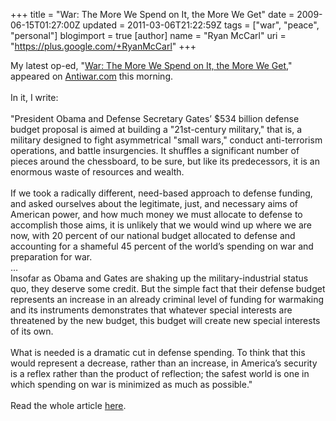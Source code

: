 +++
title = "War: The More We Spend on It, the More We Get"
date = 2009-06-15T01:27:00Z
updated = 2011-03-06T21:22:59Z
tags = ["war", "peace", "personal"]
blogimport = true
[author]
	name = "Ryan McCarl"
	uri = "https://plus.google.com/+RyanMcCarl"
+++

My latest op-ed, "<a href="http://original.antiwar.com/mccarl/2009/06/14/war-the-more-we-spend/">War: The More We Spend on It, the More We Get</a>," appeared on <a href="http://antiwar.com/">Antiwar.com</a> this morning.<br /><br />In it, I write:<br /><br />"President Obama and Defense Secretary Gates’ $534 billion defense budget proposal is aimed at building a "21st-century military," that is, a military designed to fight asymmetrical "small wars," conduct anti-terrorism operations, and battle insurgencies. It shuffles a significant number of pieces around the chessboard, to be sure, but like its predecessors, it is an enormous waste of resources and wealth.<br /><br />If we took a radically different, need-based approach to defense funding, and asked ourselves about the legitimate, just, and necessary aims of American power, and how much money we must allocate to defense to accomplish those aims, it is unlikely that we would wind up where we are now, with 20 percent of our national budget allocated to defense and accounting for a shameful 45 percent of the world’s spending on war and preparation for war.<br />...<br />Insofar as Obama and Gates are shaking up the military-industrial status quo, they deserve some credit. But the simple fact that their defense budget represents an increase in an already criminal level of funding for warmaking and its instruments demonstrates that whatever special interests are threatened by the new budget, this budget will create new special interests of its own.<br /><br />What is needed is a dramatic cut in defense spending. To think that this would represent a decrease, rather than an increase, in America’s security is a reflex rather than the product of reflection; the safest world is one in which spending on war is minimized as much as possible."<br /><br />Read the whole article <a href=http://original.antiwar.com/mccarl/2009/06/14/war-the-more-we-spend/>here</a>.
